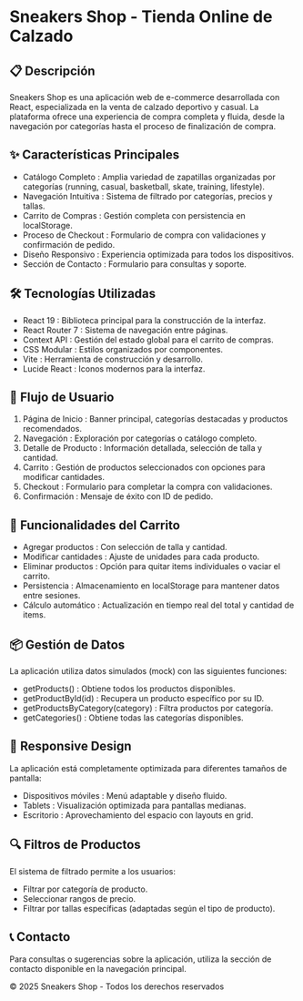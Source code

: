 # Sneakers Shop - Tienda Online de Calzado

## 📋 Descripción
Sneakers Shop es una aplicación web de e-commerce desarrollada con React, especializada en la venta de calzado deportivo y casual. La plataforma ofrece una experiencia de compra completa y fluida, desde la navegación por categorías hasta el proceso de finalización de compra.

## ✨ Características Principales
- Catálogo Completo : Amplia variedad de zapatillas organizadas por categorías (running, casual, basketball, skate, training, lifestyle).
- Navegación Intuitiva : Sistema de filtrado por categorías, precios y tallas.
- Carrito de Compras : Gestión completa con persistencia en localStorage.
- Proceso de Checkout : Formulario de compra con validaciones y confirmación de pedido.
- Diseño Responsivo : Experiencia optimizada para todos los dispositivos.
- Sección de Contacto : Formulario para consultas y soporte.

## 🛠️ Tecnologías Utilizadas
- React 19 : Biblioteca principal para la construcción de la interfaz.
- React Router 7 : Sistema de navegación entre páginas.
- Context API : Gestión del estado global para el carrito de compras.
- CSS Modular : Estilos organizados por componentes.
- Vite : Herramienta de construcción y desarrollo.
- Lucide React : Iconos modernos para la interfaz.

## 🚀 Flujo de Usuario
1. Página de Inicio : Banner principal, categorías destacadas y productos recomendados.
2. Navegación : Exploración por categorías o catálogo completo.
3. Detalle de Producto : Información detallada, selección de talla y cantidad.
4. Carrito : Gestión de productos seleccionados con opciones para modificar cantidades.
5. Checkout : Formulario para completar la compra con validaciones.
6. Confirmación : Mensaje de éxito con ID de pedido.

## 🛒 Funcionalidades del Carrito
- Agregar productos : Con selección de talla y cantidad.
- Modificar cantidades : Ajuste de unidades para cada producto.
- Eliminar productos : Opción para quitar items individuales o vaciar el carrito.
- Persistencia : Almacenamiento en localStorage para mantener datos entre sesiones.
- Cálculo automático : Actualización en tiempo real del total y cantidad de items.

## 📦 Gestión de Datos
La aplicación utiliza datos simulados (mock) con las siguientes funciones:

- getProducts() : Obtiene todos los productos disponibles.
- getProductById(id) : Recupera un producto específico por su ID.
- getProductsByCategory(category) : Filtra productos por categoría.
- getCategories() : Obtiene todas las categorías disponibles.

## 📱 Responsive Design
La aplicación está completamente optimizada para diferentes tamaños de pantalla:

- Dispositivos móviles : Menú adaptable y diseño fluido.
- Tablets : Visualización optimizada para pantallas medianas.
- Escritorio : Aprovechamiento del espacio con layouts en grid.
## 🔍 Filtros de Productos
El sistema de filtrado permite a los usuarios:

- Filtrar por categoría de producto.
- Seleccionar rangos de precio.
- Filtrar por tallas específicas (adaptadas según el tipo de producto).
## 📞 Contacto
Para consultas o sugerencias sobre la aplicación, utiliza la sección de contacto disponible en la navegación principal.

© 2025 Sneakers Shop - Todos los derechos reservados